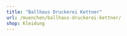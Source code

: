 ```yaml
---
title: "Ballhaus Druckerei Kettner"
url: /muenchen/ballhaus-druckerei-kettner/
shop: Kleidung
---
```

